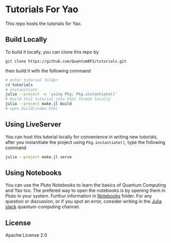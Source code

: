 # Tutorials For Yao

This repo hosts the tutorials for Yao.

## Build Locally

To build it locally, you can clone this repo by

```
git clone https://github.com/QuantumBFS/tutorials.git
```

then build it with the following command

```sh
# enter tutorial folder
cd tutorials
# instanitiate
julia --project -e 'using Pkg; Pkg.instantiate()'
# build this tutorial into html format locally
julia --project make.jl build
# open build/index.html
```

## Using LiveServer

You can host this tutorial locally for convenience in writing new tutorials, after you
instanitiate the project using `Pkg.instantiate()`, type the following command

```sh
julia --project make.jl serve
```

## Using Notebooks

You can use the Pluto Notebooks to learn the basics of Quantum Computing and Yao too. The prefered way to open the notebooks is by opening them in Pluto in your system. Furthur information in [Notebooks](https://github.com/QuantumBFS/tutorials/tree/master/Notebooks) folder.
For any question or discussion, or if you spot an error, consider writing in the [Julia slack](https://julialang.org/slack/) quantum-computing channel.

## License

Apache License 2.0
